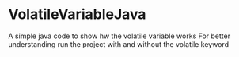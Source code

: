 # VolatileVariableJava

A simple java code to show hw the volatile variable works
For better understanding run the project with and without the volatile keyword
